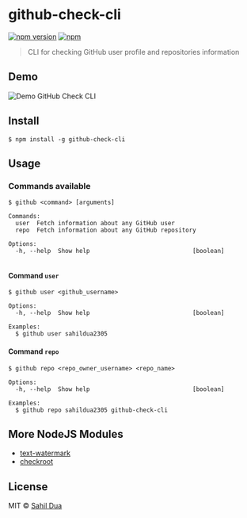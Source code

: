 # github-check-cli
[![npm version](https://badge.fury.io/js/github-check-cli.svg)](https://www.npmjs.com/package/github-check-cli) [![npm](https://img.shields.io/npm/dt/github-check-cli.svg?maxAge=2592000)](https://www.npmjs.com/package/github-check-cli)

> CLI for checking GitHub user profile and repositories information


## Demo
![Demo GitHub Check CLI](https://cloud.githubusercontent.com/assets/5206277/16353421/9b5c05c6-3a97-11e6-9071-0b2da613f26c.gif)

## Install
```
$ npm install -g github-check-cli
```

## Usage

### Commands available
```
$ github <command> [arguments]

Commands:
  user  Fetch information about any GitHub user
  repo  Fetch information about any GitHub repository

Options:
  -h, --help  Show help                             [boolean]
  
```

#### Command `user`
```
$ github user <github_username>

Options:
  -h, --help  Show help                             [boolean]

Examples:
  $ github user sahildua2305

```

#### Command `repo`
```
$ github repo <repo_owner_username> <repo_name>

Options:
  -h, --help  Show help                             [boolean]

Examples:
  $ github repo sahildua2305 github-check-cli

```

## More NodeJS Modules
- [text-watermark](https://github.com/sahildua2305/text-watermark)
- [checkroot](https://github.com/sahildua2305/checkroot)

## License

MIT © [Sahil Dua](http://sahildua.com)

